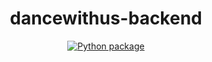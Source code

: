 <div align="center">

# dancewithus-backend
  
  
<!-- Status Badges -->
[![Python package](https://github.com/Mogakamo/dancewithus-backend/actions/workflows/python-publish.yml/badge.svg)](https://github.com/Mogakamo/dancewithus-backend/actions/workflows/python-publish.yml)
  
</div>
